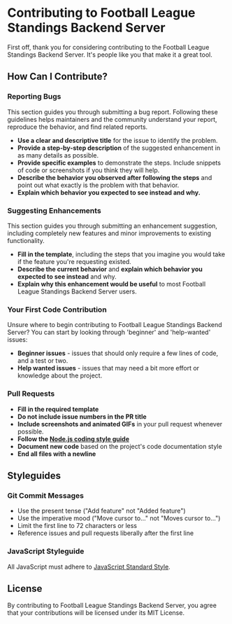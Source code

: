 # Contributing to Football League Standings Backend Server

First off, thank you for considering contributing to the Football League Standings Backend Server. It's people like you that make it a great tool.

## How Can I Contribute?

### Reporting Bugs

This section guides you through submitting a bug report. Following these guidelines helps maintainers and the community understand your report, reproduce the behavior, and find related reports.

- **Use a clear and descriptive title** for the issue to identify the problem.
- **Provide a step-by-step description** of the suggested enhancement in as many details as possible.
- **Provide specific examples** to demonstrate the steps. Include snippets of code or screenshots if you think they will help.
- **Describe the behavior you observed after following the steps** and point out what exactly is the problem with that behavior.
- **Explain which behavior you expected to see instead and why.**

### Suggesting Enhancements

This section guides you through submitting an enhancement suggestion, including completely new features and minor improvements to existing functionality.

- **Fill in the template**, including the steps that you imagine you would take if the feature you're requesting existed.
- **Describe the current behavior** and **explain which behavior you expected to see instead** and why.
- **Explain why this enhancement would be useful** to most Football League Standings Backend Server users.

### Your First Code Contribution

Unsure where to begin contributing to Football League Standings Backend Server? You can start by looking through 'beginner' and 'help-wanted' issues:

- **Beginner issues** - issues that should only require a few lines of code, and a test or two.
- **Help wanted issues** - issues that may need a bit more effort or knowledge about the project.

### Pull Requests

- **Fill in the required template**
- **Do not include issue numbers in the PR title**
- **Include screenshots and animated GIFs** in your pull request whenever possible.
- **Follow the [Node.js coding style guide](https://github.com/airbnb/javascript)**
- **Document new code** based on the project's code documentation style
- **End all files with a newline**

## Styleguides

### Git Commit Messages

- Use the present tense ("Add feature" not "Added feature")
- Use the imperative mood ("Move cursor to..." not "Moves cursor to...")
- Limit the first line to 72 characters or less
- Reference issues and pull requests liberally after the first line

### JavaScript Styleguide

All JavaScript must adhere to [JavaScript Standard Style](https://standardjs.com/).

## License

By contributing to Football League Standings Backend Server, you agree that your contributions will be licensed under its MIT License.